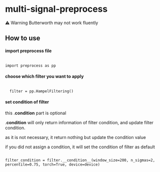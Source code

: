# multi-signal-preprocess

:warning: Warning Butterworth may not work fluently

## How to use

#### import preprocess file

<code>
import preprocess as pp
</code>

#### choose which filter you want to apply

<code>
  filter = pp.HampelFiltering() 
</code>

#### set condition of filter
this .__condition__ part is optional

.__condition__ will only return information of filter condition, and update filter condition. 

as it is not necessary, it return nothing but update the condition value
  
if you did not assign a condition, it will set the condition of filter as default

<code>
filter_condition = filter.__condition__(window_size=200, n_sigmas=2, percentile=0.75, torch=True, device=device)
</code>
